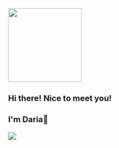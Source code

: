 <img src="https://64.media.tumblr.com/tumblr_mbk57gVUiE1rfjowdo1_500.gif" width="150" height="150">

### Hi there! Nice to meet you!
### I'm Daria👋

![](https://komarev.com/ghpvc/?username=dariagd&color=dc143c&style=flat-square)
<!--
**dariagd/dariagd** is a ✨ _special_ ✨ repository because its `README.md` (this file) appears on your GitHub profile.

Here are some ideas to get you started:

- 🔭 I’m currently working on ...
- 🌱 I’m currently learning ...
- 👯 I’m looking to collaborate on ...
- 🤔 I’m looking for help with ...
- 💬 Ask me about ...
- 📫 How to reach me: ...
- 😄 Pronouns: ...
- ⚡ Fun fact: ...
-->
